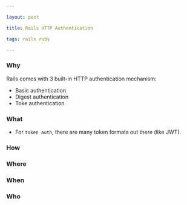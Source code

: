 ```yaml
---

layout: post

title: Rails HTTP Authentication

tags: rails ruby

---
```




### Why

Rails comes with 3 built-in HTTP authentication mechanism:

- Basic authentication 
- Digest authentication
- Toke authentication
  
  

### What

  
- For `token auth`, there are many token formats out there (like JWT).
  

### How

  
  
  

### Where

  
  

### When

  
  
  

### Who